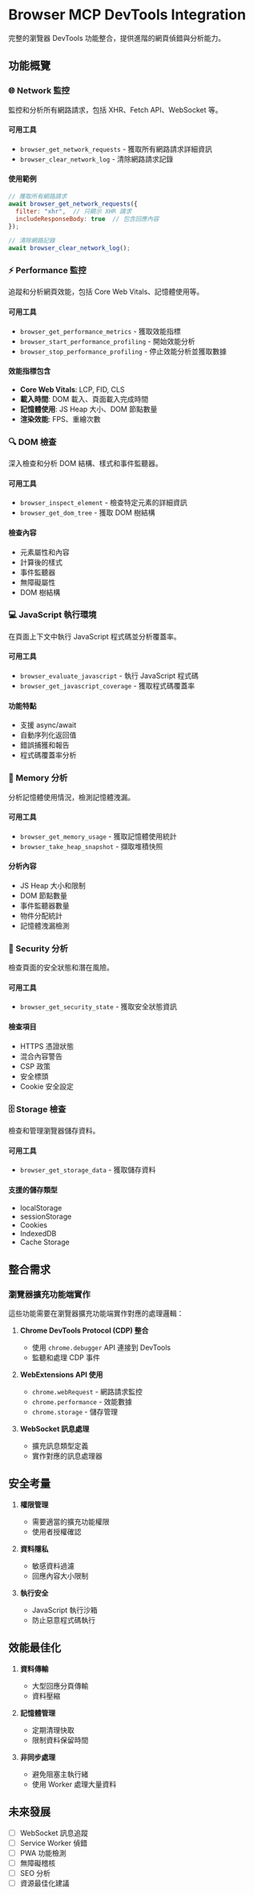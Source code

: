 # Browser MCP DevTools Integration

完整的瀏覽器 DevTools 功能整合，提供進階的網頁偵錯與分析能力。

## 功能概覽

### 🌐 Network 監控
監控和分析所有網路請求，包括 XHR、Fetch API、WebSocket 等。

#### 可用工具
- `browser_get_network_requests` - 獲取所有網路請求詳細資訊
- `browser_clear_network_log` - 清除網路請求記錄

#### 使用範例
```javascript
// 獲取所有網路請求
await browser_get_network_requests({
  filter: "xhr",  // 只顯示 XHR 請求
  includeResponseBody: true  // 包含回應內容
});

// 清除網路記錄
await browser_clear_network_log();
```

### ⚡ Performance 監控
追蹤和分析網頁效能，包括 Core Web Vitals、記憶體使用等。

#### 可用工具
- `browser_get_performance_metrics` - 獲取效能指標
- `browser_start_performance_profiling` - 開始效能分析
- `browser_stop_performance_profiling` - 停止效能分析並獲取數據

#### 效能指標包含
- **Core Web Vitals**: LCP, FID, CLS
- **載入時間**: DOM 載入、頁面載入完成時間
- **記憶體使用**: JS Heap 大小、DOM 節點數量
- **渲染效能**: FPS、重繪次數

### 🔍 DOM 檢查
深入檢查和分析 DOM 結構、樣式和事件監聽器。

#### 可用工具
- `browser_inspect_element` - 檢查特定元素的詳細資訊
- `browser_get_dom_tree` - 獲取 DOM 樹結構

#### 檢查內容
- 元素屬性和內容
- 計算後的樣式
- 事件監聽器
- 無障礙屬性
- DOM 樹結構

### 💻 JavaScript 執行環境
在頁面上下文中執行 JavaScript 程式碼並分析覆蓋率。

#### 可用工具
- `browser_evaluate_javascript` - 執行 JavaScript 程式碼
- `browser_get_javascript_coverage` - 獲取程式碼覆蓋率

#### 功能特點
- 支援 async/await
- 自動序列化返回值
- 錯誤捕獲和報告
- 程式碼覆蓋率分析

### 💾 Memory 分析
分析記憶體使用情況，檢測記憶體洩漏。

#### 可用工具
- `browser_get_memory_usage` - 獲取記憶體使用統計
- `browser_take_heap_snapshot` - 擷取堆積快照

#### 分析內容
- JS Heap 大小和限制
- DOM 節點數量
- 事件監聽器數量
- 物件分配統計
- 記憶體洩漏檢測

### 🔐 Security 分析
檢查頁面的安全狀態和潛在風險。

#### 可用工具
- `browser_get_security_state` - 獲取安全狀態資訊

#### 檢查項目
- HTTPS 憑證狀態
- 混合內容警告
- CSP 政策
- 安全標頭
- Cookie 安全設定

### 🗄️ Storage 檢查
檢查和管理瀏覽器儲存資料。

#### 可用工具
- `browser_get_storage_data` - 獲取儲存資料

#### 支援的儲存類型
- localStorage
- sessionStorage
- Cookies
- IndexedDB
- Cache Storage

## 整合需求

### 瀏覽器擴充功能端實作
這些功能需要在瀏覽器擴充功能端實作對應的處理邏輯：

1. **Chrome DevTools Protocol (CDP) 整合**
   - 使用 `chrome.debugger` API 連接到 DevTools
   - 監聽和處理 CDP 事件

2. **WebExtensions API 使用**
   - `chrome.webRequest` - 網路請求監控
   - `chrome.performance` - 效能數據
   - `chrome.storage` - 儲存管理

3. **WebSocket 訊息處理**
   - 擴充訊息類型定義
   - 實作對應的訊息處理器

## 安全考量

1. **權限管理**
   - 需要適當的擴充功能權限
   - 使用者授權確認

2. **資料隱私**
   - 敏感資料過濾
   - 回應內容大小限制

3. **執行安全**
   - JavaScript 執行沙箱
   - 防止惡意程式碼執行

## 效能最佳化

1. **資料傳輸**
   - 大型回應分頁傳輸
   - 資料壓縮

2. **記憶體管理**
   - 定期清理快取
   - 限制資料保留時間

3. **非同步處理**
   - 避免阻塞主執行緒
   - 使用 Worker 處理大量資料

## 未來發展

- [ ] WebSocket 訊息追蹤
- [ ] Service Worker 偵錯
- [ ] PWA 功能檢測
- [ ] 無障礙稽核
- [ ] SEO 分析
- [ ] 資源最佳化建議